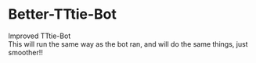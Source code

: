 # Better-TTtie-Bot

Improved TTtie-Bot<br>
This will run the same way as the bot ran, and will do the same things, just smoother!!
